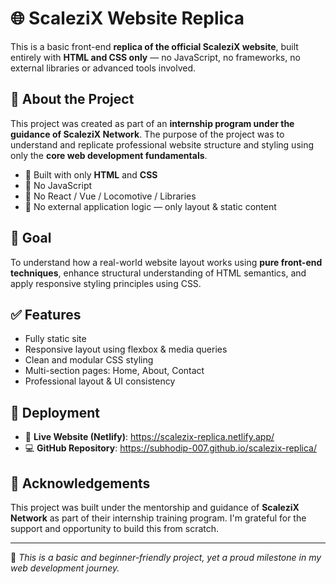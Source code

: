 # 🌐 ScaleziX Website Replica

This is a basic front-end **replica of the official ScaleziX website**, built entirely with **HTML and CSS only** — no JavaScript, no frameworks, no external libraries or advanced tools involved.

## 📌 About the Project

This project was created as part of an **internship program under the guidance of ScaleziX Network**. The purpose of the project was to understand and replicate professional website structure and styling using only the **core web development fundamentals**.

- 🔧 Built with only **HTML** and **CSS**
- 🚫 No JavaScript
- 🚫 No React / Vue / Locomotive / Libraries
- 📄 No external application logic — only layout & static content

## 🎯 Goal

To understand how a real-world website layout works using **pure front-end techniques**, enhance structural understanding of HTML semantics, and apply responsive styling principles using CSS.

## ✅ Features

- Fully static site
- Responsive layout using flexbox & media queries
- Clean and modular CSS styling
- Multi-section pages: Home, About, Contact
- Professional layout & UI consistency

## 🚀 Deployment

- 🔗 **Live Website (Netlify)**: https://scalezix-replica.netlify.app/
- 💻 **GitHub Repository**: https://subhodip-007.github.io/scalezix-replica/

## 🙌 Acknowledgements

This project was built under the mentorship and guidance of **ScaleziX Network** as part of their internship training program. I'm grateful for the support and opportunity to build this from scratch.

---

📌 *This is a basic and beginner-friendly project, yet a proud milestone in my web development journey.*

